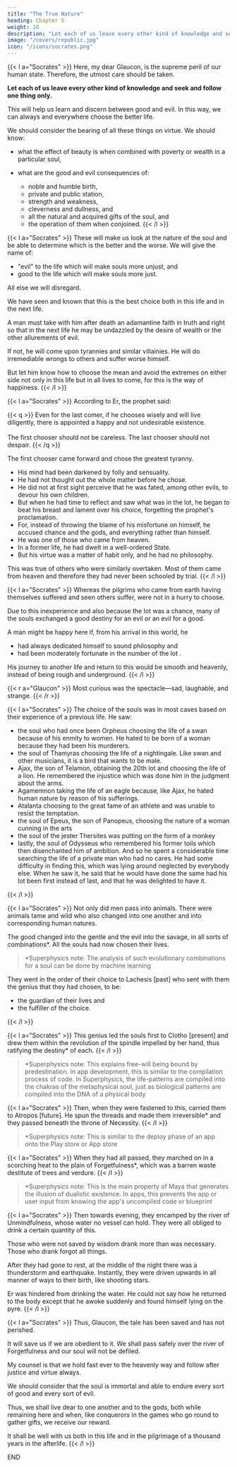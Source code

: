 ```yaml
---
title: "The True Nature"
heading: Chapter 5
weight: 10
description: "Let each of us leave every other kind of knowledge and seek and follow one thing only"
image: "/covers/republic.jpg"
icon: "/icons/socrates.png"
---
```



{{< l a="Socrates" >}}
Here, my dear Glaucon, is the supreme peril of our human state. Therefore, the utmost care should be taken.

**Let each of us leave every other kind of knowledge and seek and follow one thing only.**

This will help us learn and discern between good and evil. In this way, we can always and everywhere choose the better life.

We should consider the bearing of all these things on virtue. We should know:

- what the effect of beauty is when combined with poverty or wealth in a particular soul,
- what are the good and evil consequences of:
    
    - noble and humble birth,
    - private and public station,
    - strength and weakness,
    - cleverness and dullness, and
    - all the natural and acquired gifts of the soul, and
    - the operation of them when conjoined.
{{< /l >}}



{{< l a="Socrates" >}}
These will make us look at the nature of the soul and be able to determine which is the better and the worse. We will give the name of:

- "evil" to the life which will make souls more unjust, and
- good to the life which will make souls more just.


All else we will disregard.

We have seen and known that this is the best choice both in this life and in the next life.

A man must take with him after death an adamantine faith in truth and right so that in the next life he may be undazzled by the desire of wealth or the other allurements of evil.

If not, he will come upon tyrannies and similar villainies. He will do irremediable wrongs to others and suffer worse himself.

But let him know how to choose the mean and avoid the extremes on either side not only in this life but in all lives to come, for this is the way of happiness.
{{< /l  >}}


{{< l a="Socrates" >}}
According to Er, the prophet said:

{{< q >}}
Even for the last comer, if he chooses wisely and will live diligently, there is appointed a happy and not undesirable existence.<br><br>The first chooser should not be careless. The last chooser should not despair.
{{< /q >}}

The first chooser came forward and chose the greatest tyranny.

- His mind had been darkened by folly and sensuality.
- He had not thought out the whole matter before he chose.
- He did not at first sight perceive that he was fated, among other evils, to devour his own children.
- But when he had time to reflect and saw what was in the lot, he began to beat his breast and lament over his choice, forgetting the prophet's proclamation.
- For, instead of throwing the blame of his misfortune on himself, he accused chance and the gods, and everything rather than himself.
- He was one of those who came from heaven.
- In a former life, he had dwelt in a well-ordered State.
- But his virtue was a matter of habit only, and he had no philosophy.


This was true of others who were similarly overtaken. Most of them came from heaven and therefore they had never been schooled by trial.
{{< /l >}}


{{< l a="Socrates" >}}
Whereas the pilgrims who came from earth having themselves suffered and seen others suffer, were not in a hurry to choose.

Due to this inexperience and also because the lot was a chance, many of the souls exchanged a good destiny for an evil or an evil for a good.

A man might be happy here if, from his arrival in this world, he 

- had always dedicated himself to sound philosophy and
- had been moderately fortunate in the number of the lot<!-- , as Er reported, --> .


His journey to another life and return to this would be smooth and heavenly, instead of being rough and underground.
{{< /l >}}

{{< r a="Glaucon" >}}
Most curious was the spectacle—sad, laughable, and strange.
{{< /r >}}


{{< l a="Socrates" >}}
The choice of the souls was in most cases based on their experience of a previous life. He saw:


- the soul who had once been Orpheus choosing the life of a swan because of his enmity to women. He hated to be born of a woman because they had been his murderers.
- the soul of Thamyras choosing the life of a nightingale. Like swan and other musicians, it is a bird that wants to be male.
- Ajax, the son of Telamon, obtaining the 20th lot and choosing the life of a lion. He remembered the injustice which was done him in the judgment about the arms.
- Agamemnon taking the life of an eagle because, like Ajax, he hated human nature by reason of his sufferings.
- Atalanta choosing to the great fame of an athlete and was unable to resist the temptation.
- the soul of Epeus, the son of Panopeus, choosing the nature of a woman cunning in the arts
- the soul of the jester Thersites was putting on the form of a monkey
- lastly, the soul of Odysseus who remembered his former toils which then disenchanted him of ambition. And so he spent a considerable time searching the life of a private man who had no cares. He had some difficulty in finding this, which was lying around neglected by everybody else. When he saw it, he said that he would have done the same had his lot been first instead of last, and that he was delighted to have it.

{{< /l >}}



{{< l a="Socrates" >}}
Not only did men pass into animals. There were animals tame and wild who also changed into one another and into corresponding human natures. 

The good changed into the gentle and the evil into the savage, in all sorts of combinations*. All the souls had now chosen their lives.


> *Superphysics note: The analysis of such evolutionary combinations for a soul can be done by machine learning 


They went in the order of their choice to Lachesis [past] who sent with them the genius that they had chosen, to be:

- the guardian of their lives and
- the fulfiller of the choice.

{{< /l >}}



{{< l a="Socrates" >}}
This genius led the souls first to Clotho [present] and drew them within the revolution of the spindle impelled by her hand, thus ratifying the destiny* of each.
{{< /l >}}

> *Superphysics note: This explains free-will being bound by predestination. In app development, this is similar to the compilation process of code. In Superphysics, the life-patterns are compiled into the chakras of the metaphysical soul, just as biological patterns are compiled into the DNA of a physical body


{{< l a="Socrates" >}}
Then, when they were fastened to this, carried them to Atropos [future]. He spun the threads and made them irreversible* and they passed beneath the throne of Necessity.
{{< /l >}}


> *Superphysics note: This is similar to the deploy phase of an app onto the Play store or App store


{{< l a="Socrates" >}}
When they had all passed, they marched on in a scorching heat to the plain of Forgetfulness*, which was a barren waste destitute of trees and verdure.
{{< /l >}}


> *Superphysics note: This is the main property of Maya that generates the illusion of dualistic existence. In apps, this prevents the app or user input from knowing the app's uncompiled code or blueprint


{{< l a="Socrates" >}}
Then towards evening, they encamped by the river of Unmindfulness, whose water no vessel can hold. They were all obliged to drink a certain quantity of this.

Those who were not saved by wisdom drank more than was necessary. Those who drank forgot all things.

After they had gone to rest, at the middle of the night there was a thunderstorm and earthquake. Instantly, they were driven upwards in all manner of ways to their birth, like shooting stars.

Er was hindered from drinking the water. He could not say how he returned to the body except that he awoke suddenly and found himself lying on the pyre.
{{< /l >}}


{{< l a="Socrates" >}}
Thus, Glaucon, the tale has been saved and has not perished.

It will save us if we are obedient to it. We shall pass safely over the river of Forgetfulness and our soul will not be defiled.

My counsel is that we hold fast ever to the heavenly way and follow after justice and virtue always.

We should consider that the soul is immortal and able to endure every sort of good and every sort of evil.

Thus, we shall live dear to one another and to the gods, both while remaining here and when, like conquerors in the games who go round to gather gifts, we receive our reward. 

It shall be well with us both in this life and in the pilgrimage of a thousand years in the afterlife.
{{< /l >}}

END
